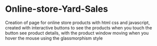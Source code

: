 # Online-store-Yard-Sales

Creation of page for online store products with html css and javascript, created with interactive buttons to see the products when you touch the button see product details, with the product window moving when you hover the mouse using the glassmorphism style
